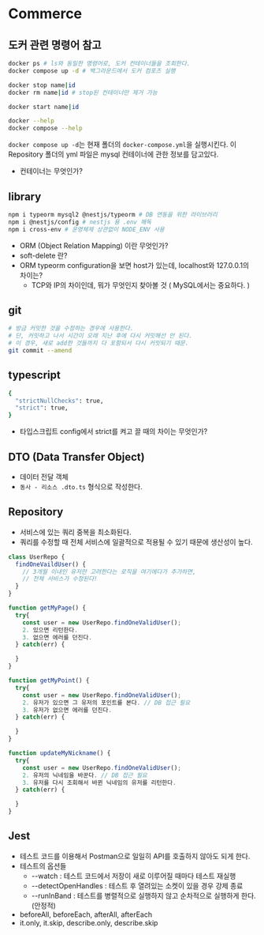 # Commerce

## 도커 관련 명령어 참고

```bash
docker ps # ls와 동일한 명령어로, 도커 컨테이너들을 조회한다.
docker compose up -d # 백그라운드에서 도커 컴포즈 실행

docker stop name|id
docker rm name|id # stop된 컨테이너만 제거 가능

docker start name|id

docker --help
docker compose --help
```

`docker compose up -d`는 현재 폴더의 `docker-compose.yml`을 실행시킨다.
이 Repository 폴더의 yml 파일은 mysql 컨테이너에 관한 정보를 담고있다.

- 컨테이너는 무엇인가?

## library

```bash
npm i typeorm mysql2 @nestjs/typeorm # DB 연동을 위한 라이브러리
npm i @nestjs/config # nestjs 용 .env 해독
npm i cross-env # 운영체제 상관없이 NODE_ENV 사용
```

- ORM (Object Relation Mapping) 이란 무엇인가?
- soft-delete 란?
- ORM typeorm configuration을 보면 host가 있는데, localhost와 127.0.0.1의 차이는?
  - TCP와 IP의 차이인데, 뭐가 무엇인지 찾아볼 것 ( MySQL에서는 중요하다. )

## git

```bash
# 방금 커밋한 것을 수정하는 경우에 사용한다.
# 단, 커밋하고 나서 시간이 오래 지난 후에 다시 커밋해선 안 된다.
# 이 경우, 새로 add한 것들까지 다 포함되서 다시 커밋되기 때문.
git commit --amend

```

## typescript

```bash
{
  "strictNullChecks": true,
  "strict": true,
}
```

- 타입스크립트 config에서 strict를 켜고 끌 때의 차이는 무엇인가?

## DTO (Data Transfer Object)

- 데이터 전달 객체
- `동사 - 리소스 .dto.ts` 형식으로 작성한다.

## Repository

- 서비스에 있는 쿼리 중복을 최소화된다.
- 쿼리를 수정할 때 전체 서비스에 일괄적으로 적용될 수 있기 때문에 생산성이 높다.

```typescript
class UserRepo {
  findOneVaildUser() {
    // 3개월 이내인 유저만 고려한다는 로직을 여기에다가 추가하면,
    // 전체 서비스가 수정된다!
  }
}

function getMyPage() {
  try{
    const user = new UserRepo.findOneValidUser();
    2. 있으면 리턴한다.
    3. 없으면 에러를 던진다.
  } catch(err) {

  }
}

function getMyPoint() {
  try{
    const user = new UserRepo.findOneValidUser();
    2. 유저가 있으면 그 유저의 포인트를 본다. // DB 접근 필요
    3. 유저가 없으면 에러를 던진다.
  } catch(err) {

  }
}

function updateMyNickname() {
  try{
    const user = new UserRepo.findOneValidUser();
    2. 유저의 닉네임을 바꾼다. // DB 접근 필요
    3. 유저를 다시 조회해서 바뀐 닉네임의 유저를 리턴한다.
  } catch(err) {

  }
}
```

## Jest

- 테스트 코드를 이용해서 Postman으로 일일히 API를 호출하지 않아도 되게 한다.
- 테스트의 옵션들
  - --watch : 테스트 코드에서 저장이 새로 이루어질 때마다 테스트 재실행
  - --detectOpenHandles : 테스트 후 열려있는 소켓이 있을 경우 강제 종료
  - --runInBand : 테스트를 병렬적으로 실행하지 않고 순차적으로 실행하게 한다. (안정적)
- beforeAll, beforeEach, afterAll, afterEach
- it.only, it.skip, describe.only, describe.skip
